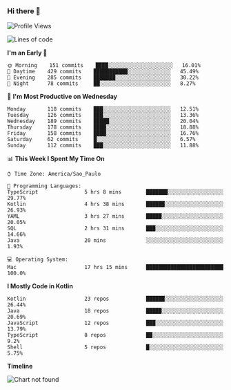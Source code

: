 ### Hi there 👋

<!--
**fernandonogueira/fernandonogueira** is a ✨ _special_ ✨ repository because its `README.md` (this file) appears on your GitHub profile.

Here are some ideas to get you started:

- 🔭 I’m currently working on ...
- 🌱 I’m currently learning ...
- 👯 I’m looking to collaborate on ...
- 🤔 I’m looking for help with ...
- 💬 Ask me about ...
- 📫 How to reach me: ...
- 😄 Pronouns: ...
- ⚡ Fun fact: ...
-->

<!--START_SECTION:waka-->
![Profile Views](http://img.shields.io/badge/Profile%20Views-2-blue)

![Lines of code](https://img.shields.io/badge/From%20Hello%20World%20I%27ve%20Written-5.6%20million%20lines%20of%20code-blue)

**I'm an Early 🐤** 

```text
🌞 Morning    151 commits    ████░░░░░░░░░░░░░░░░░░░░░   16.01% 
🌆 Daytime    429 commits    ███████████░░░░░░░░░░░░░░   45.49% 
🌃 Evening    285 commits    ███████░░░░░░░░░░░░░░░░░░   30.22% 
🌙 Night      78 commits     ██░░░░░░░░░░░░░░░░░░░░░░░   8.27%

```
📅 **I'm Most Productive on Wednesday** 

```text
Monday       118 commits    ███░░░░░░░░░░░░░░░░░░░░░░   12.51% 
Tuesday      126 commits    ███░░░░░░░░░░░░░░░░░░░░░░   13.36% 
Wednesday    189 commits    █████░░░░░░░░░░░░░░░░░░░░   20.04% 
Thursday     178 commits    ████░░░░░░░░░░░░░░░░░░░░░   18.88% 
Friday       158 commits    ████░░░░░░░░░░░░░░░░░░░░░   16.76% 
Saturday     62 commits     █░░░░░░░░░░░░░░░░░░░░░░░░   6.57% 
Sunday       112 commits    ███░░░░░░░░░░░░░░░░░░░░░░   11.88%

```


📊 **This Week I Spent My Time On** 

```text
⌚︎ Time Zone: America/Sao_Paulo

💬 Programming Languages: 
TypeScript               5 hrs 8 mins        ███████░░░░░░░░░░░░░░░░░░   29.77% 
Kotlin                   4 hrs 38 mins       ██████░░░░░░░░░░░░░░░░░░░   26.93% 
YAML                     3 hrs 27 mins       █████░░░░░░░░░░░░░░░░░░░░   20.05% 
SQL                      2 hrs 31 mins       ███░░░░░░░░░░░░░░░░░░░░░░   14.66% 
Java                     20 mins             ░░░░░░░░░░░░░░░░░░░░░░░░░   1.93%

💻 Operating System: 
Mac                      17 hrs 15 mins      █████████████████████████   100.0%

```

**I Mostly Code in Kotlin** 

```text
Kotlin                   23 repos            ██████░░░░░░░░░░░░░░░░░░░   26.44% 
Java                     18 repos            █████░░░░░░░░░░░░░░░░░░░░   20.69% 
JavaScript               12 repos            ███░░░░░░░░░░░░░░░░░░░░░░   13.79% 
TypeScript               8 repos             ██░░░░░░░░░░░░░░░░░░░░░░░   9.2% 
Shell                    5 repos             █░░░░░░░░░░░░░░░░░░░░░░░░   5.75%

```


**Timeline**

![Chart not found](https://github.com/fernandonogueira/fernandonogueira/blob/master/charts/bar_graph.png) 


<!--END_SECTION:waka-->
